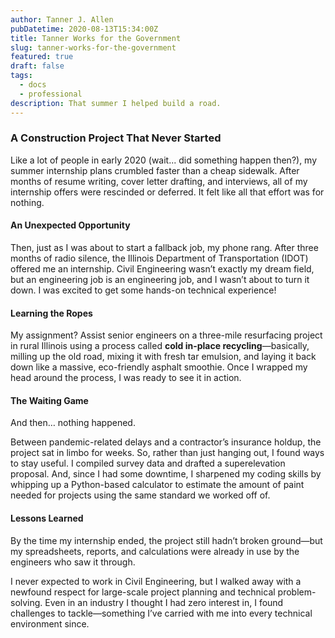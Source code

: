 ```yaml
---
author: Tanner J. Allen
pubDatetime: 2020-08-13T15:34:00Z
title: Tanner Works for the Government
slug: tanner-works-for-the-government
featured: true
draft: false
tags:
  - docs
  - professional
description: That summer I helped build a road.
---
```


### A Construction Project That Never Started  

Like a lot of people in early 2020 (wait... did something happen then?), my summer internship plans crumbled faster than a cheap sidewalk. After months of resume writing, cover letter drafting, and interviews, all of my internship offers were rescinded or deferred. It felt like all that effort was for nothing.  

#### An Unexpected Opportunity  

Then, just as I was about to start a fallback job, my phone rang. After three months of radio silence, the Illinois Department of Transportation (IDOT) offered me an internship. Civil Engineering wasn’t exactly my dream field, but an engineering job is an engineering job, and I wasn’t about to turn it down. I was excited to get some hands-on technical experience!

#### Learning the Ropes  

My assignment? Assist senior engineers on a three-mile resurfacing project in rural Illinois using a process called **cold in-place recycling**—basically, milling up the old road, mixing it with fresh tar emulsion, and laying it back down like a massive, eco-friendly asphalt smoothie. Once I wrapped my head around the process, I was ready to see it in action.  

#### The Waiting Game  

And then… nothing happened.  

Between pandemic-related delays and a contractor’s insurance holdup, the project sat in limbo for weeks. So, rather than just hanging out, I found ways to stay useful. I compiled survey data and drafted a superelevation proposal. And, since I had some downtime, I sharpened my coding skills by whipping up a Python-based calculator to estimate the amount of paint needed for projects using the same standard we worked off of.  

#### Lessons Learned  

By the time my internship ended, the project still hadn’t broken ground—but my spreadsheets, reports, and calculations were already in use by the engineers who saw it through.  

I never expected to work in Civil Engineering, but I walked away with a newfound respect for large-scale project planning and technical problem-solving. Even in an industry I thought I had zero interest in, I found challenges to tackle—something I’ve carried with me into every technical environment since.  
